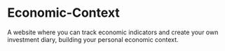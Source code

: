 # Economic-Context

A website where you can track economic indicators and create your own investment diary, building your personal economic context.

